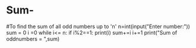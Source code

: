 # Sum-
#To find the sum of all odd numbers up to 'n'
n=int(input("Enter number:"))
sum = 0
i =0
while i<= n:
    if i%2==1:
        print(i)
        sum+=i
    i+=1
print("Sum of oddnumbers = ",sum)
